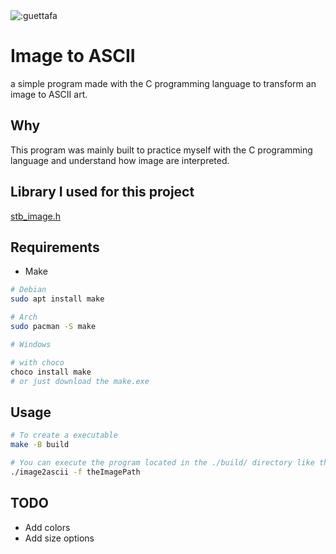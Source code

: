 <img src="https://count.getloli.com/get/@:image-to-ascii" alt=":guettafa" />

# Image to ASCII 
a simple program made with the C programming language to transform 
an image to ASCII art.

## Why 
This program was mainly built to practice myself with the C programming language
and understand how image are interpreted.

## Library I used for this project 
[stb_image.h](https://github.com/nothings/stb/blob/master/stb_image.h)

## Requirements

- Make

```sh
# Debian
sudo apt install make

# Arch
sudo pacman -S make

# Windows

# with choco  
choco install make 
# or just download the make.exe

```

## Usage
```sh
# To create a executable
make -B build

# You can execute the program located in the ./build/ directory like that 
./image2ascii -f theImagePath
```

## TODO
- Add colors
- Add size options



